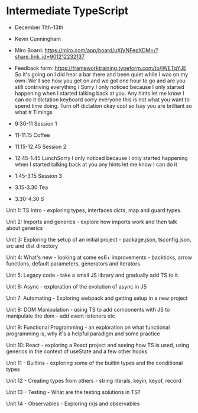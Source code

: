 # Intermediate TypeScript
- December 11th-13th
- Kevin Cunningham

- Miro Board: https://miro.com/app/board/uXjVNFepXDM=/?share_link_id=901212232137
- Feedback form: https://frameworktraining.typeform.com/to/jWETqYJE
So it's going on I did hear a bar there and been quiet while I was on my own. We'll see how you get on and we got one hour to go and are you still contriving everything I Sorry I only noticed because I only started happening when I started talking back at you. Any hints let me know I can do it dictation keyboard sorry everyone this is not what you want to spend time doing. Turn off dictation okay cool so Isay you are brilliant so what # Timings

- 9:30-11 Session 1
- 11-11.15 Coffee
- 11.15-12.45 Session 2
- 12.45-1.45 LunchSorry I only noticed because I only started happening when I started talking back at you any hints let me know I can do it
- 1.45-3.15 Session 3
- 3.15-3.30 Tea
- 3.30-4.30 S



Unit 1: TS Intro - exploring types, interfaces dicts, map and guard types.

Unit 2: Imports and generics - explore how imports work and then talk about generics

Unit 3: Exploring the setup of an initial project - package.json, tsconfig.json, src and dist directory

Unit 4: What's new - looking at some es6+ improvements - backticks, arrow functions, default parameters, generators and iterators

Unit 5: Legacy code - take a small JS library and gradually add TS to it.

Unit 6: Async - exploration of the evolution of async in JS

Unit 7: Automating - Exploring webpack and getting setup in a new project

Unit 8: DOM Manipulation - using TS to add components with JS to manipulate the dom - add event listeners etc

Unit 9: Functional Programming - an exploration on what functional programming is, why it's a helpful paradigm and some practice

Unit 10: React - exploring a React project and seeing how TS is used, using generics in the context of useState and a few other hooks

Unit 11 - Builtins - exploring some of the builtin types and the conditional types

Unit 12 - Creating types from others - string literals, keyin, keyof, record

Unit 13 - Testing - What are the testing solutions in TS?

Unit 14 - Observables - Exploring rxjs and observables
 